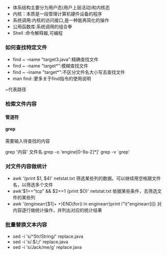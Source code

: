 
* 体系结构主要分为用户态(用户上层活动)和内核态
* 内核：本质是一段管理计算机硬件设备的程序
* 系统调用:内核的访问接口,是一种能再简化的操作
* 公用函数库:系统调用的组合拳
* Shell :命令解释器,可编程


### 如何查找特定文件
* find ~ -name "target3.java":精确查找文件
* find ~ -name "target*":模糊查找文件
* find ~ -iname "target*":不区分文件名大小写去查找文件
* man find :更多关于find指令的使用说明

~代表路径

### 检索文件内容
#### 管道符

#### grep
需要输入待查找的内容

grep '内容' 文件名
grep -o 'engine\[0-9a-2]*\]'
grep -v `grep'


### 对文件内容做统计

* awk '(print $1, $4)' netstat.txt   筛选某些列的数据。可以继续用空格跟文件名，以筛选多个文件
* awk'$1=="tcp" && $2==1 {print $O)' netstat.txt    依据某些条件，去筛选文件的某些列
* awk '(enginearr[$1]+ +}END(for(i in enginearr)print i"\t"enginearr[i]}
对内容逐行做统计操作，并列出对应的统计结果

### 批量替换文本内容
* sed -i 's/^Str/String/' replace.java
* sed -i 's/\.$/\;/' replace.java
* sed -i 's/Jack/me/g' replace.java
